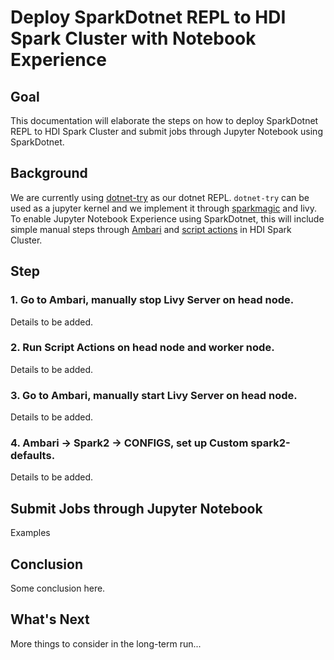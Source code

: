 # Deploy SparkDotnet REPL to HDI Spark Cluster with Notebook Experience

## Goal

This documentation will elaborate the steps on how to deploy SparkDotnet REPL to HDI Spark Cluster and submit jobs through Jupyter Notebook using SparkDotnet.

## Background

We are currently using [dotnet-try](https://github.com/dotnet/try) as our dotnet REPL. ``` dotnet-try ``` can be used as a jupyter kernel and we implement it through [sparkmagic](https://github.com/jupyter-incubator/sparkmagic) and livy. To enable Jupyter Notebook Experience using SparkDotnet, this will include simple manual steps through [Ambari](https://docs.microsoft.com/en-us/azure/hdinsight/hdinsight-hadoop-manage-ambari) and [script actions](https://docs.microsoft.com/en-us/azure/hdinsight/hdinsight-hadoop-customize-cluster-linux) in HDI Spark Cluster.

## Step

### 1. Go to Ambari, manually stop Livy Server on head node.

Details to be added.

### 2. Run Script Actions on head node and worker node.

Details to be added.

### 3. Go to Ambari, manually start Livy Server on head node.

Details to be added.

### 4. Ambari -> Spark2 -> CONFIGS, set up Custom spark2-defaults.

Details to be added.

## Submit Jobs through Jupyter Notebook

Examples

## Conclusion

Some conclusion here.

## What's Next

More things to consider in the long-term run...
